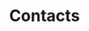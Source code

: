 ---
order: 4
title: Contacts
link: "&num;contacts"
externallink: "/&num;contacts"
class: menu-link
---